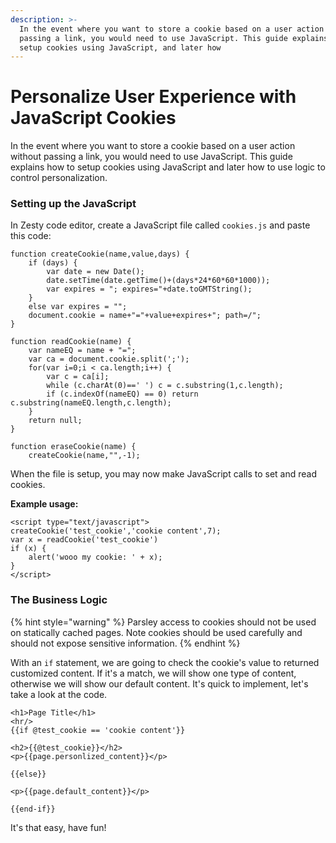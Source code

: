 ```yaml
---
description: >-
  In the event where you want to store a cookie based on a user action without
  passing a link, you would need to use JavaScript. This guide explains how to
  setup cookies using JavaScript, and later how
---
```


# Personalize User Experience with JavaScript Cookies

In the event where you want to store a cookie based on a user action without passing a link, you would need to use JavaScript. This guide explains how to setup cookies using JavaScript and later how to use logic to control personalization.

### Setting up the JavaScript

In Zesty code editor, create a JavaScript file called `cookies.js` and paste this code:

```
function createCookie(name,value,days) {
    if (days) {
        var date = new Date();
        date.setTime(date.getTime()+(days*24*60*60*1000));
        var expires = "; expires="+date.toGMTString();
    }
    else var expires = "";
    document.cookie = name+"="+value+expires+"; path=/";
}

function readCookie(name) {
    var nameEQ = name + "=";
    var ca = document.cookie.split(';');
    for(var i=0;i < ca.length;i++) {
        var c = ca[i];
        while (c.charAt(0)==' ') c = c.substring(1,c.length);
        if (c.indexOf(nameEQ) == 0) return c.substring(nameEQ.length,c.length);
    }
    return null;
}

function eraseCookie(name) {
    createCookie(name,"",-1);
```

When the file is setup, you may now make JavaScript calls to set and read cookies.

**Example usage:**

```
<script type="text/javascript">
createCookie('test_cookie','cookie content',7);
var x = readCookie('test_cookie')
if (x) {
    alert('wooo my cookie: ' + x);
}
</script>

```

### The Business Logic

{% hint style="warning" %}
Parsley access to cookies should not be used on statically cached pages. Note cookies should be used carefully and should not expose sensitive information.
{% endhint %}

With an `if` statement, we are going to check the cookie's value to returned customized content. If it's a match, we will show one type of content, otherwise we will show our default content. It's quick to implement, let's take a look at the code.

```
<h1>Page Title</h1>
<hr/>
{{if @test_cookie == 'cookie content'}}

<h2>{{@test_cookie}}</h2>
<p>{{page.personlized_content}}</p>

{{else}}

<p>{{page.default_content}}</p>

{{end-if}}
```

It's that easy, have fun!
